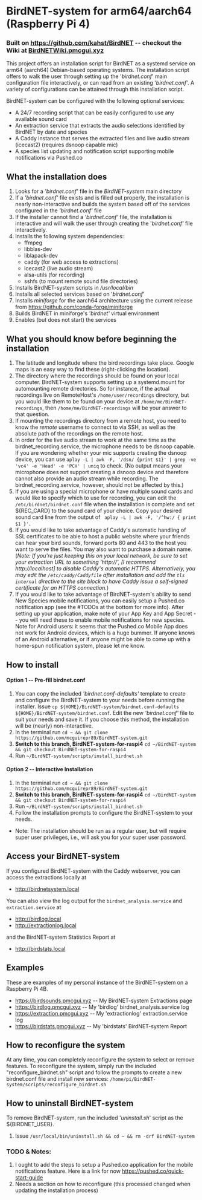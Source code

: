 # BirdNET-system for arm64/aarch64 (Raspberry Pi 4)
### Built on https://github.com/kahst/BirdNET -- checkout the Wiki at [BirdNETWiki.pmcgui.xyz](https://birdnetwiki.pmcgui.xyz)

This project offers an installation script for BirdNET as a systemd service on arm64 (aarch64) Debian-based operating systems. The installation script offers to walk the user through setting up the '*birdnet.conf*' main configuration file interactively, or can read from an existing '*birdnet.conf*'. A variety of configurations can be attained through this installation script.

BirdNET-system can be configured with the following optional services:
- A 24/7 recording script that can be easily configured to use any available sound card
- An extraction service that extracts the audio selections identified by BirdNET by date and species
- A Caddy instance that serves the extracted files and live audio stream (icecast2) (requires dsnoop capable mic)
- A species list updating and notification script supporting mobile notifications via Pushed.co

## What the installation does
1. Looks for a *'birdnet.conf'* file in the *BirdNET-system* main directory
1. If a *'birdnet.conf'* file exists and is filled out properly, the installation is nearly
   non-interactive and builds the system based off of the services configured in the *'birdnet.conf'* file
1. If the installer cannot find a *'birdnet.conf'* file,  the installation is interactive and will
   walk the user through creating the '*birdnet.conf'* file interactively.
1. Installs the following system dependencies:
	- ffmpeg
	- libblas-dev
	- liblapack-dev
	- caddy (for web access to extractions)
	- icecast2 (live audio stream)
	- alsa-utils (for recording)
	- sshfs (to mount remote sound file directories)
1. Installs BirdNET-system scripts in */usr/local/bin*
1. Installs all selected services based on '*birdnet.conf*'
1. Installs *miniforge* for the aarch64 architecture using the current release from https://github.com/conda-forge/miniforge
1. Builds BirdNET in miniforge's *'birdnet'* virtual environment
1. Enables (but does not start) the services

## What you should know before beginning the installation
1. The latitude and longitude where the bird recordings take place. Google maps is an easy way to find these (right-clicking the location).
1. The directory where the recordings should be found on your local computer. BirdNET-system supports setting up a systemd.mount for automounting remote directories. So for instance, if the actual recordings live on RemoteHost's `/home/user/recordings` directory, but you would like them to be found on your device at `/home/me/BirdNET-recordings`, then `/home/me/BirdNET-recordings` will be your answer to that question.
1. If mounting the recordings directory from a remote host, you need to know the *remote* username to connect to via SSH, as well as the absolute path of the recordings on the remote host.
1. In order for the live audio stream to work at the same time as the birdnet_recording.service, the microphone needs to be dsnoop capable. If you are wondering whether your mic supports creating the dsnoop device, you can use `aplay -L | awk -F, '/dsn/ {print $1}' | grep -ve 'vc4' -e 'Head' -e 'PCH' | uniq` to check. (No output means your microphone does not support creating a dsnoop device and therefore cannot also provide an audio stream while recording. The birdnet_recording.service, however, should not be affected by this.)
1. If you are using a special microphone or have multiple sound cards and would like to specify which to use for recording, you can edit the `/etc/birdnet/birdnet.conf` file when the installation is complete and set ${REC_CARD} to the sound card of your choice. Copy your desired sound card line from the output of ` aplay -L | awk -F, '/^hw:/ { print $1 }'`. 
1. If you would like to take advantage of Caddy's automatic handling of SSL certificates to be able to host a public website where your friends can hear your bird sounds, forward ports 80 and 443 to the host you want to serve the files. You may also want to purchase a domain name. (*Note: If you're just keeping this on your local network, be sure to set your extraction URL to something 'http://', [I recommend http://localhost] to disable Caddy's automatic HTTPS. Alternatively, you may edit the `/etc/caddy/Caddyfile` after installation and add the `tls internal` directive to the site block to have Caddy issue a self-signed certificate for an HTTPS connection.*)
1. If you would like to take advantage of BirdNET-system's ability to send New Species mobile notifications, you can easily setup a Pushed.co notification app (see the #TODOs at the bottom for more info). After setting up your application, make note of your App Key and App Secret -- you will need these to enable mobile notifications for new species. Note for Android users: it seems that the Pushed.co Mobile App does not work for Android devices, which is a huge bummer. If anyone knows of an Android alternative, or if anyone might be able to come up with a home-spun notification system, please let me know.

## How to install
#### Option 1 -- Pre-fill birdnet.conf
1. You can copy the included *'birdnet.conf-defaults'* template to create and configure the BirdNET-system
   to your needs before running the installer. Issue `cp ${HOME}/BirdNET-system/birdnet.conf-defaults ${HOME}/BirdNET-system/birdnet.conf`.
   Edit the new *'birdnet.conf'* file to suit your needs and save it.
   If you choose this method, the installation will be (nearly) non-interactive.
1. In the terminal run `cd ~ && git clone https://github.com/mcguirepr89/BirdNET-system.git`
1. **Switch to this branch, BirdNET-system-for-raspi4** `cd ~/BirdNET-system && git checkout BirdNET-system-for-raspi4`
1. Run `~/BirdNET-system/scripts/install_birdnet.sh`
#### Option 2 -- Interactive Installation
1. In the terminal run `cd ~ && git clone https://github.com/mcguirepr89/BirdNET-system.git`
1. **Switch to this branch, BirdNET-system-for-raspi4** `cd ~/BirdNET-system && git checkout BirdNET-system-for-raspi4`
1. Run `~/BirdNET-system/scripts/install_birdnet.sh`
1. Follow the installation prompts to configure the BirdNET-system to your needs.
- Note: The installation should be run as a regular user, but will require super user privileges, i.e., will ask you for your super user password.

## Access your BirdNET-system
If you configured BirdNET-system with the Caddy webserver, you can access the extractions locally at

- http://birdnetsystem.local

You can also view the log output for the <code>birdnet_analysis.service</code> and <code>extraction.service</code> at

- http://birdlog.local
- http://extractionlog.local

and the BirdNET-system Statistics Report at
- http://birdstats.local

## Examples
These are examples of my personal instance of the BirdNET-system on a Raspberry Pi 4B.
 - https://birdsounds.pmcgui.xyz  -- My BirdNET-system Extractions page
 - https://birdlog.pmcgui.xyz  --  My 'birdlog' birdnet_analysis.service log
 - https://extraction.pmcgui.xyz  --  My 'extractionlog' extraction.service log
 - https://birdstats.pmcgui.xyz  -- My 'birdstats' BirdNET-system Report

## How to reconfigure the system
At any time, you can completely reconfigure the system to select or remove features. To reconfigure the system, simply run the included "reconfigure_birdnet.sh" script and follow the prompts to create a new birdnet.conf file and install new services: `/home/pi/BirdNET-system/scripts/reconfigure_birdnet.sh`

## How to uninstall BirdNET-system
To remove BirdNET-system, run the included '*uninstall.sh*' script as the ${BIRDNET_USER}.
1. Issue `/usr/local/bin/uninstall.sh && cd ~ && rm -drf BirdNET-system`

### TODO & Notes:
1. I ought to add the steps to setup a Pushed.co application for the mobile notifications feature. Here is a link for now https://pushed.co/quick-start-guide
1. Needs a section on how to reconfigure (this processed changed when updating the installation process)

